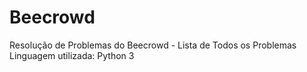 # Beecrowd
Resolução de Problemas do Beecrowd - Lista de Todos os Problemas
Linguagem utilizada: Python 3
